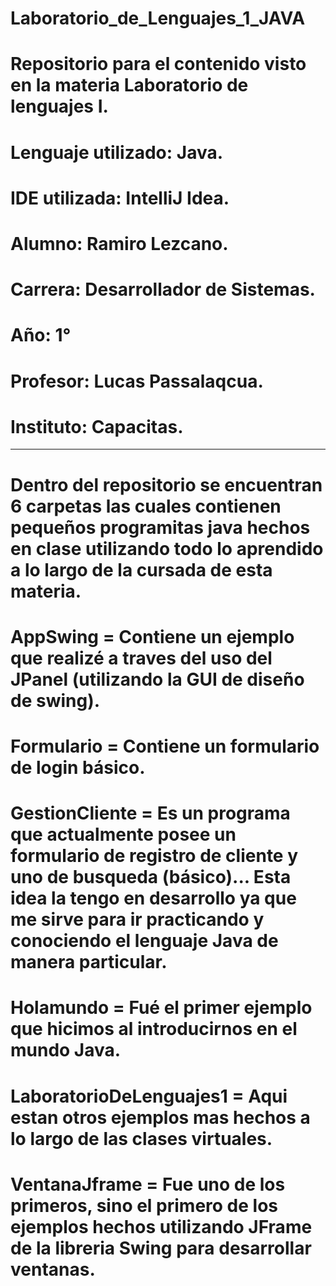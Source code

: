 # Laboratorio_de_Lenguajes_1_JAVA

# Repositorio para el contenido visto en la materia Laboratorio de lenguajes I.
# Lenguaje utilizado: Java.
# IDE utilizada: IntelliJ Idea.
# Alumno: Ramiro Lezcano.
# Carrera: Desarrollador de Sistemas.
# Año: 1°
# Profesor: Lucas Passalaqcua.
# Instituto: Capacitas.

------------------------------------------------------------------------

# Dentro del repositorio se encuentran 6 carpetas las cuales contienen pequeños programitas java hechos en clase utilizando todo lo aprendido a lo largo de la cursada de esta materia.

# AppSwing = Contiene un ejemplo que realizé a traves del uso del JPanel (utilizando la GUI de diseño de swing).

# Formulario = Contiene un formulario de login básico.

# GestionCliente = Es un programa que actualmente posee un formulario de registro de cliente y uno de busqueda (básico)... Esta idea la tengo en desarrollo ya que me sirve para ir practicando y conociendo el lenguaje Java de manera particular.

# Holamundo = Fué el primer ejemplo que hicimos al introducirnos en el mundo Java.

# LaboratorioDeLenguajes1 = Aqui estan otros ejemplos mas hechos a lo largo de las clases virtuales.

# VentanaJframe = Fue uno de los primeros, sino el primero de los ejemplos hechos utilizando JFrame de la libreria Swing para desarrollar ventanas. 

